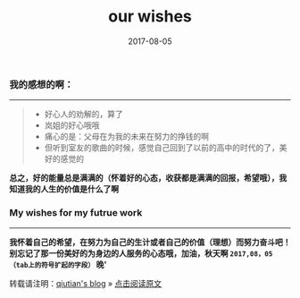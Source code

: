 ﻿---
layout: post
title: "our wishes"
date: 2017-08-05
description: "满满的正能量的"
tag: thinks
---

### 我的感想的啊：

------

> * 好心人的劝解的，算了
> * 岚姐的好心哦哦
> * 痛心的是：父母在为我的未来在努力的挣钱的啊
> * 但听到室友的歌曲的时候，感觉自己回到了以前的高中的时代的了，美好的感觉的

**总之，好的能量总是满满的（怀着好的心态，收获都是满满的回报，希望哦），我知道我的人生的价值是什么了啊**

### My wishes for my futrue work

------
	
**我怀着自己的希望，在努力为自己的生计或者自己的价值（理想）而努力奋斗吧！别忘记了那一份美好的为身边的人服务的心态哦，加油，秋天啊 `2017,08，05 （tab上的符号扩起的字段）` 晚'**

转载请注明：[qiutian's blog](http://qiutian.github.io) » [点击阅读原文](https://qiutian00.github.io/2017/08/tinks_foreverly_wishes/)     


